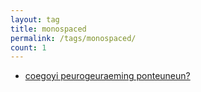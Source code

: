 ```yaml
---
layout: tag
title: monospaced
permalink: /tags/monospaced/
count: 1
---
```


- [coegoyi peurogeuraeming ponteuneun?](https://futurecreator.github.io/2018/11/12/my-best-programming-font-top-3/)

